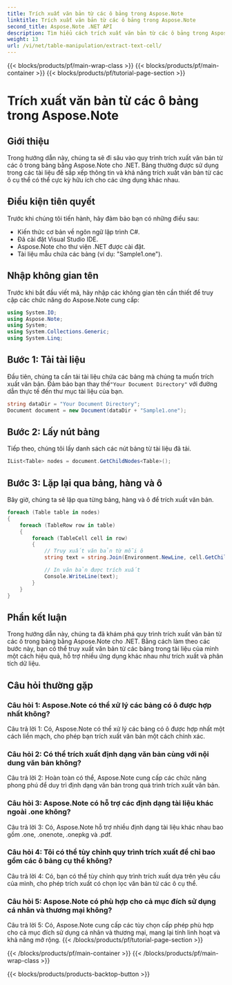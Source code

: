 ```yaml
---
title: Trích xuất văn bản từ các ô bảng trong Aspose.Note
linktitle: Trích xuất văn bản từ các ô bảng trong Aspose.Note
second_title: Aspose.Note .NET API
description: Tìm hiểu cách trích xuất văn bản từ các ô bảng trong Aspose.Note dành cho .NET. Nâng cao khả năng xử lý tài liệu của bạn một cách dễ dàng.
weight: 13
url: /vi/net/table-manipulation/extract-text-cell/
---
```


{{< blocks/products/pf/main-wrap-class >}}
{{< blocks/products/pf/main-container >}}
{{< blocks/products/pf/tutorial-page-section >}}

# Trích xuất văn bản từ các ô bảng trong Aspose.Note

## Giới thiệu

Trong hướng dẫn này, chúng ta sẽ đi sâu vào quy trình trích xuất văn bản từ các ô trong bảng bằng Aspose.Note cho .NET. Bảng thường được sử dụng trong các tài liệu để sắp xếp thông tin và khả năng trích xuất văn bản từ các ô cụ thể có thể cực kỳ hữu ích cho các ứng dụng khác nhau.

## Điều kiện tiên quyết

Trước khi chúng tôi tiến hành, hãy đảm bảo bạn có những điều sau:

- Kiến thức cơ bản về ngôn ngữ lập trình C#.
- Đã cài đặt Visual Studio IDE.
- Aspose.Note cho thư viện .NET được cài đặt.
- Tài liệu mẫu chứa các bảng (ví dụ: "Sample1.one").

## Nhập không gian tên

Trước khi bắt đầu viết mã, hãy nhập các không gian tên cần thiết để truy cập các chức năng do Aspose.Note cung cấp:

```csharp
using System.IO;
using Aspose.Note;
using System;
using System.Collections.Generic;
using System.Linq;
```

## Bước 1: Tải tài liệu

 Đầu tiên, chúng ta cần tải tài liệu chứa các bảng mà chúng ta muốn trích xuất văn bản. Đảm bảo bạn thay thế`"Your Document Directory"` với đường dẫn thực tế đến thư mục tài liệu của bạn.

```csharp
string dataDir = "Your Document Directory";
Document document = new Document(dataDir + "Sample1.one");
```

## Bước 2: Lấy nút bảng

Tiếp theo, chúng tôi lấy danh sách các nút bảng từ tài liệu đã tải.

```csharp
IList<Table> nodes = document.GetChildNodes<Table>();
```

## Bước 3: Lặp lại qua bảng, hàng và ô

Bây giờ, chúng ta sẽ lặp qua từng bảng, hàng và ô để trích xuất văn bản.

```csharp
foreach (Table table in nodes)
{
    foreach (TableRow row in table)
    {
        foreach (TableCell cell in row)
        {
            // Truy xuất văn bản từ mỗi ô
            string text = string.Join(Environment.NewLine, cell.GetChildNodes<RichText>().Select(e => e.Text)) + Environment.NewLine;

            // In văn bản được trích xuất
            Console.WriteLine(text);
        }
    }
}
```

## Phần kết luận

Trong hướng dẫn này, chúng ta đã khám phá quy trình trích xuất văn bản từ các ô trong bảng bằng Aspose.Note cho .NET. Bằng cách làm theo các bước này, bạn có thể truy xuất văn bản từ các bảng trong tài liệu của mình một cách hiệu quả, hỗ trợ nhiều ứng dụng khác nhau như trích xuất và phân tích dữ liệu.

## Câu hỏi thường gặp

### Câu hỏi 1: Aspose.Note có thể xử lý các bảng có ô được hợp nhất không?

Câu trả lời 1: Có, Aspose.Note có thể xử lý các bảng có ô được hợp nhất một cách liền mạch, cho phép bạn trích xuất văn bản một cách chính xác.

### Câu hỏi 2: Có thể trích xuất định dạng văn bản cùng với nội dung văn bản không?

Câu trả lời 2: Hoàn toàn có thể, Aspose.Note cung cấp các chức năng phong phú để duy trì định dạng văn bản trong quá trình trích xuất văn bản.

### Câu hỏi 3: Aspose.Note có hỗ trợ các định dạng tài liệu khác ngoài .one không?

Câu trả lời 3: Có, Aspose.Note hỗ trợ nhiều định dạng tài liệu khác nhau bao gồm .one, .onenote, .onepkg và .pdf.

### Câu hỏi 4: Tôi có thể tùy chỉnh quy trình trích xuất để chỉ bao gồm các ô bảng cụ thể không?

Câu trả lời 4: Có, bạn có thể tùy chỉnh quy trình trích xuất dựa trên yêu cầu của mình, cho phép trích xuất có chọn lọc văn bản từ các ô cụ thể.

### Câu hỏi 5: Aspose.Note có phù hợp cho cả mục đích sử dụng cá nhân và thương mại không?

Câu trả lời 5: Có, Aspose.Note cung cấp các tùy chọn cấp phép phù hợp cho cả mục đích sử dụng cá nhân và thương mại, mang lại tính linh hoạt và khả năng mở rộng.
{{< /blocks/products/pf/tutorial-page-section >}}

{{< /blocks/products/pf/main-container >}}
{{< /blocks/products/pf/main-wrap-class >}}

{{< blocks/products/products-backtop-button >}}
